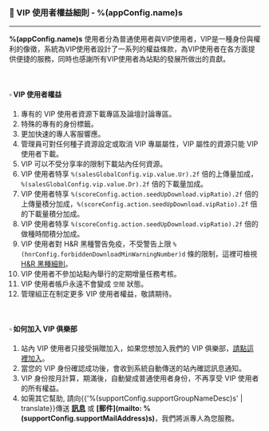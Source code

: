 ### :orange_book: VIP 使用者權益細則 - %(appConfig.name)s
---
**%(appConfig.name)s** 使用者分為普通使用者與VIP使用者，VIP是一種身份與權利的像徵，系統為VIP使用者設計了一系列的權益條款，為VIP使用者在各方面提供便捷的服務，同時也感謝所有VIP使用者為站點的發展所做出的貢獻。

&emsp;

#### :white_small_square: VIP 使用者權益

1. 專有的 VIP 使用者資源下載專區及論壇討論專區。
1. 特殊的專有的身份標籤。
1. 更加快速的專人客服響應。
1. 管理員可對任何種子資源設定或取消 VIP 專屬屬性，VIP 屬性的資源只能 VIP 使用者下載。
1. VIP 可以不受分享率的限制下載站內任何資源。
1. VIP 使用者特享 `%(salesGlobalConfig.vip.value.Ur).2f` 倍的上傳量加成，`%(salesGlobalConfig.vip.value.Dr).2f` 倍的下載量加成。
1. VIP 使用者特享 `%(scoreConfig.action.seedUpDownload.vipRatio).2f` 倍的上傳量積分加成，`%(scoreConfig.action.seedUpDownload.vipRatio).2f` 倍的下載量積分加成。
1. VIP 使用者特享 `%(scoreConfig.action.seedUpDownload.vipRatio).2f` 倍的做種時間積分加成。
1. VIP 使用者對 H&R 黑種警告免疫，不受警告上限 `%(hnrConfig.forbiddenDownloadMinWarningNumber)d` 條的限制，這裡可檢視 [H&R 黑種細則](/about/manual/hnrRules)。
1. VIP 使用者不參加站點內舉行的定期增量任務考核。
1. VIP 使用者帳戶永遠不會變成 `空閒` 狀態。
1. 管理組正在制定更多 VIP 使用者權益，敬請期待。

&emsp;

#### :white_small_square: 如何加入 VIP 俱樂部

1. 站內 VIP 使用者只接受捐贈加入，如果您想加入我們的 VIP 俱樂部，[請點這裡加入](/vip/rules)。
1. 當您的 VIP 身份確認成功後，會收到系統自動傳送的站內確認訊息通知。
1. VIP 身份按月計算，期滿後，自動變成普通使用者身份，不再享受 VIP 使用者的所有權益。
1. 如需其它幫助, 請向{{'%(supportConfig.supportGroupNameDesc)s' | translate}}傳送 **[訊息](/messages/send?to=%(supportConfig.supportGroupName)s)** 或 **[郵件](mailto: %(supportConfig.supportMailAddress)s)**，我們將派專人為您服務。